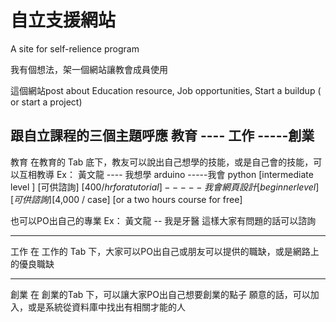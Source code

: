 # 自立支援網站 
A site for self-relience program

我有個想法，架一個網站讓教會成員使用

這個網站post about 
Education resource, Job opportunities, Start a buildup ( or start a project)

跟自立課程的三個主題呼應
教育 ---- 工作 -----創業
----------------------------------------------------------------------------------------------------------
教育
在教育的 Tab 底下，教友可以說出自己想學的技能，或是自己會的技能，可以互相教導
Ex：
黃文龍  ---- 我想學 arduino
              -----我會 python [intermediate level ] [可供諮詢] [$400 / hr for a tutorial]
              -----我會 網頁設計 [beginner level ] [可供諮詢] [$4,000 / case] [or a two hours course for free]

也可以PO出自己的專業
Ex： 黃文龍  -- 我是牙醫 
這樣大家有問題的話可以諮詢

----------------------------------------------------------------------------------------------------------
工作
在 工作的 Tab 下，大家可以PO出自己或朋友可以提供的職缺，或是網路上的優良職缺

----------------------------------------------------------------------------------------------------------
創業
在 創業的Tab 下，可以讓大家PO出自己想要創業的點子
願意的話，可以加入，或是系統從資料庫中找出有相關才能的人

